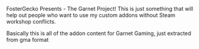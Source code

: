 FosterGecko Presents - The Garnet Project! This is just something that will help out people who want to use my custom addons without Steam workshop conflicts.

Basically this is all of the addon content for Garnet Gaming, just extracted from gma format
